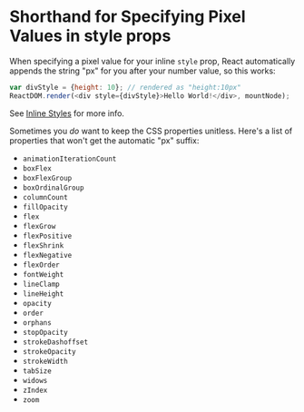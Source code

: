 # Shorthand for Specifying Pixel Values in style props

When specifying a pixel value for your inline `style` prop, React automatically appends the string "px" for you after your number value, so this works:

```javascript
var divStyle = {height: 10}; // rendered as "height:10px"
ReactDOM.render(<div style={divStyle}>Hello World!</div>, mountNode);
```

See [Inline Styles](02-inline-styles.md) for more info.

Sometimes you _do_ want to keep the CSS properties unitless. Here's a list of properties that won't get the automatic "px" suffix:

- `animationIterationCount`
- `boxFlex`
- `boxFlexGroup`
- `boxOrdinalGroup`
- `columnCount`
- `fillOpacity`
- `flex`
- `flexGrow`
- `flexPositive`
- `flexShrink`
- `flexNegative`
- `flexOrder`
- `fontWeight`
- `lineClamp`
- `lineHeight`
- `opacity`
- `order`
- `orphans`
- `stopOpacity`
- `strokeDashoffset`
- `strokeOpacity`
- `strokeWidth`
- `tabSize`
- `widows`
- `zIndex`
- `zoom`
